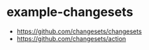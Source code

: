 # example-changesets

- https://github.com/changesets/changesets
- https://github.com/changesets/action
